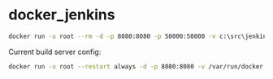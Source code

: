 # docker_jenkins
```bash
docker run -u root --rm -d -p 8080:8080 -p 50000:50000 -v c:\src\jenkins:/var/jenkins_home -v /var/run/docker.sock:/var/run/docker.sock --name jenkins nergnezor/jenkins
```

Current build server config:
```bash
docker run -u root --restart always -d -p 8080:8080 -v /var/run/docker.sock:/var/run/docker.sock --name jenkins nergnezor/jenkins
```
